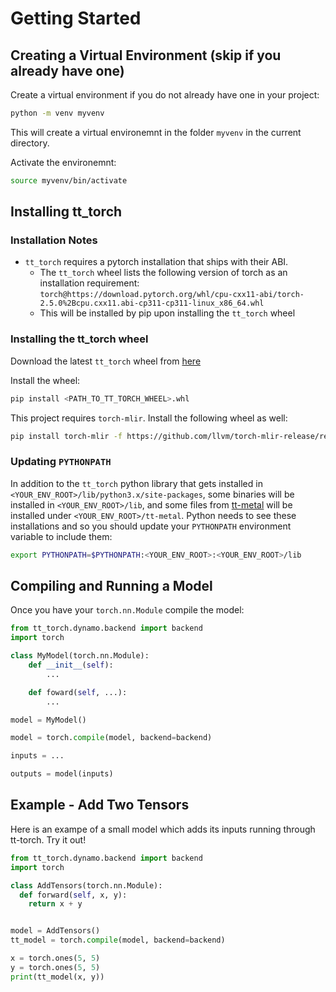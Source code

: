 # Getting Started

## Creating a Virtual Environment (skip if you already have one)

Create a virtual environment if you do not already have one in your project:
```sh
python -m venv myvenv
```
This will create a virtual environemnt in the folder `myvenv` in the current directory.

Activate the environemnt:
```sh
source myvenv/bin/activate
```

## Installing tt_torch

### Installation Notes
- `tt_torch` requires a pytorch installation that ships with their ABI.
    - The `tt_torch` wheel lists the following version of torch as an installation requirement:
      `torch@https://download.pytorch.org/whl/cpu-cxx11-abi/torch-2.5.0%2Bcpu.cxx11.abi-cp311-cp311-linux_x86_64.whl`
    - This will be installed by pip upon installing the `tt_torch` wheel

### Installing the tt_torch wheel

Download the latest `tt_torch` wheel from [here](https://github.com/tenstorrent/tt-forge)

Install the wheel:
```sh
pip install <PATH_TO_TT_TORCH_WHEEL>.whl
```

This project requires `torch-mlir`. Install the following wheel as well:
```sh
pip install torch-mlir -f https://github.com/llvm/torch-mlir-release/releases/expanded_assets/dev-wheels
```

### Updating `PYTHONPATH`

In addition to the `tt_torch` python library that gets installed in `<YOUR_ENV_ROOT>/lib/python3.x/site-packages`, some binaries will be installed in `<YOUR_ENV_ROOT>/lib`, and some files from [tt-metal](https://github.com/tenstorrent/tt-metal) will be installed under `<YOUR_ENV_ROOT>/tt-metal`. Python needs to see these installations and so you should update your `PYTHONPATH` environment variable to include them:
```sh
export PYTHONPATH=$PYTHONPATH:<YOUR_ENV_ROOT>:<YOUR_ENV_ROOT>/lib
```


## Compiling and Running a Model

Once you have your `torch.nn.Module` compile the model:
```py
from tt_torch.dynamo.backend import backend
import torch

class MyModel(torch.nn.Module):
    def __init__(self):
        ...

    def foward(self, ...):
        ...

model = MyModel()

model = torch.compile(model, backend=backend)

inputs = ...

outputs = model(inputs)
```

## Example - Add Two Tensors

Here is an exampe of a small model which adds its inputs running through tt-torch. Try it out!

```py
from tt_torch.dynamo.backend import backend
import torch

class AddTensors(torch.nn.Module):
  def forward(self, x, y):
    return x + y


model = AddTensors()
tt_model = torch.compile(model, backend=backend)

x = torch.ones(5, 5)
y = torch.ones(5, 5)
print(tt_model(x, y))
```

